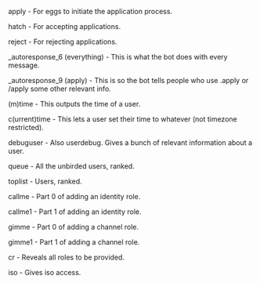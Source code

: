 apply - For eggs to initiate the application process.

hatch - For accepting applications.

reject - For rejecting applications.

_autoresponse_6 (everything) - This is what the bot does with every message.

_autoresponse_9 (apply) - This is so the bot tells people who use .apply or /apply some other relevant info.

(m)time - This outputs the time of a user.

c(urrent)time - This lets a user set their time to whatever (not timezone restricted).

debuguser - Also userdebug. Gives a bunch of relevant information about a user.

queue - All the unbirded users, ranked.

toplist - Users, ranked.

callme - Part 0 of adding an identity role.

callme1 - Part 1 of adding an identity role.

gimme - Part 0 of adding a channel role.

gimme1 - Part 1 of adding a channel role.

cr - Reveals all roles to be provided.

iso - Gives iso access.
